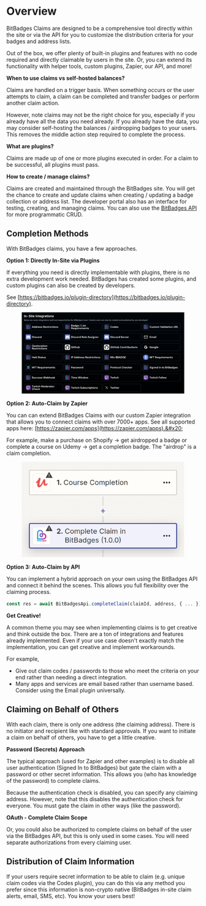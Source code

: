 # Overview

BitBadges Claims are designed to be a comprehensive tool directly within the site or via the API for you to customize the distribution criteria for your badges and address lists.

Out of the box, we offer plenty of built-in plugins and features with no code required and directly claimable by users in the site. Or, you can extend its functionality with helper tools, custom plugins, Zapier, our API, and more!

**When to use claims vs self-hosted balances?**

Claims are handled on a trigger basis. When something occurs or the user attempts to claim, a claim can be completed and transfer badges or perform another claim action.&#x20;

However, note claims may not be the right choice for you, especially if you already have all the data you need already. If you already have the data, you may consider self-hosting the balances / airdropping badges to your users. This removes the middle action step required to complete the process.

**What are plugins?**

Claims are made up of one or more plugins executed in order. For a claim to be successful, all plugins must pass.&#x20;

**How to create / manage claims?**

Claims are created and maintained through the BitBadges site. You will get the chance to create and update claims when creating / updating a badge collection or address list. The developer portal also has an interface for testing, creating, and managing claims. You can also use the [BitBadges API](../bitbadges-api/tutorials/) for more programmatic CRUD.

## **Completion Methods**

With BitBadges claims, you have a few approaches.

**Option 1: Directly In-Site via Plugins**

If everything you need is directly implementable with plugins, there is no extra development work needed. BitBadges has created some plugins, and custom plugins can also be created by developers.

See [https://bitbadges.io/plugin-directory](https://bitbadges.io/plugin-directory).

<figure><img src="../../.gitbook/assets/image (136).png" alt=""><figcaption></figcaption></figure>

**Option 2: Auto-Claim by Zapier**

You can can extend BitBadges Claims with our custom Zapier integration that allows you to connect claims with over 7000+ apps. See all supported apps here: [https://zapier.com/apps](https://zapier.com/apps).&#x20;

For example, make a purchase on Shopify -> get airdropped a badge or complete a course on Udemy -> get a completion badge. The "airdrop" is a claim completion.

<figure><img src="../../.gitbook/assets/image (87).png" alt=""><figcaption></figcaption></figure>

**Option 3: Auto-Claim by API**

You can implement a hybrid approach on your own using the BitBadges API and connect it behind the scenes. This allows you full flexibility over the claiming process.

```typescript
const res = await BitBadgesApi.completeClaim(claimId, address, { ... });
```

**Get Creative!**

A common theme you may see when implementing claims is to get creative and think outside the box. There are a ton of integrations and features already implemented. Even if your use case doesn't exactly match the implementation, you can get creative and implement workarounds.

For example,

-   Give out claim codes / passwords to those who meet the criteria on your end rather than needing a direct integration.
-   Many apps and services are email based rather than username based. Consider using the Email plugin universally.

## Claiming on Behalf of Others

With each claim, there is only one address (the claiming address). There is no initiator and recipient like with standard approvals. If you want to initiate a claim on behalf of others, you have to get a little creative.

**Password (Secrets) Approach**

The typical approach (used for Zapier and other examples) is to disable all user authentication (Signed In to BitBadges) but gate the claim with a password or other secret information. This allows you (who has knowledge of the password) to complete claims.

Because the authentication check is disabled, you can specify any claiming address. However, note that this disables the authentication check for everyone. You must gate the claim in other ways (like the password).

**OAuth - Complete Claim Scope**

Or, you could also be authorized to complete claims on behalf of the user via the BitBadges API, but this is only used in some cases. You will need separate authorizations from every claiming user.

## Distribution of Claim Information

If your users require secret information to be able to claim (e.g. unique claim codes via the Codes plugin), you can do this via any method you prefer since this information is non-crypto native (BitBadges in-site claim alerts, email, SMS, etc). You know your users best!
